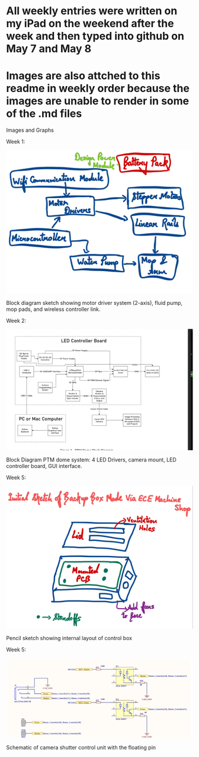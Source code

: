 # All weekly entries were written on my iPad on the weekend after the week and then typed into github on May 7 and May 8
# Images are also attched to this readme in weekly order because the images are unable to render in some of the .md files

Images and Graphs

Week 1:

![Block diagram](https://github.com/PriyaDutta9/lab-notebook-new-/blob/main/week1.jpeg?raw=true)
 
Block diagram sketch showing motor driver system (2-axis), fluid pump, mop pads, and wireless controller link.


Week 2:

![Block diagram](https://github.com/PriyaDutta9/lab-notebook-new-/blob/main/week2.png?raw=true)
 
Block Diagram PTM dome system: 4 LED Drivers, camera mount, LED controller board, GUI interface.


Week 5:

![Block diagram](https://github.com/PriyaDutta9/lab-notebook-new-/blob/main/week5.jpeg?raw=true)
 
Pencil sketch showing internal layout of control box



Week 5:

![Block diagram](https://github.com/PriyaDutta9/lab-notebook-new-/blob/main/week6.png?raw=true)

Schematic of camera shutter control unit with the floating pin  
